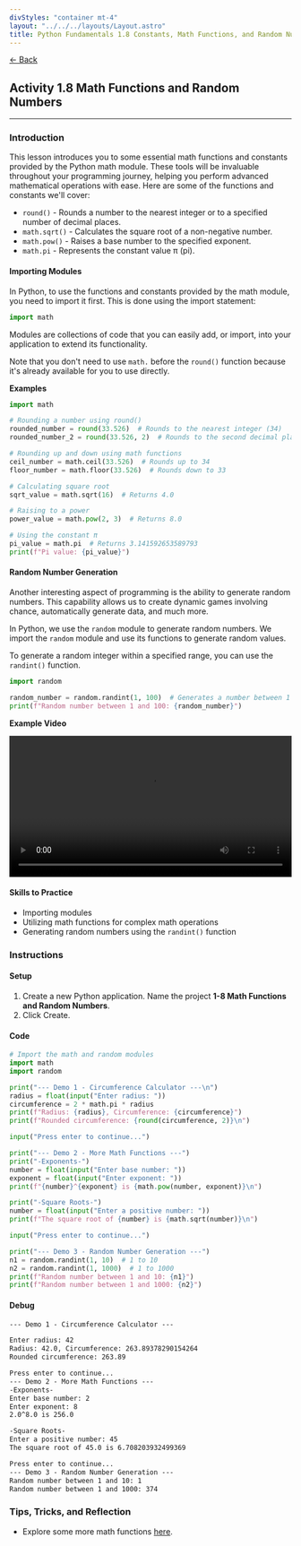 ```yaml
---
divStyles: "container mt-4"
layout: "../../../layouts/Layout.astro"
title: Python Fundamentals 1.8 Constants, Math Functions, and Random Numbers
---
```


[← Back](/python-fundamentals/)

## Activity 1.8 Math Functions and Random Numbers

---

### Introduction

This lesson introduces you to some essential math functions and constants provided by the Python math module. These tools will be invaluable throughout your programming journey, helping you perform advanced mathematical operations with ease. Here are some of the functions and constants we'll cover:

- `round()` - Rounds a number to the nearest integer or to a specified number of decimal places.
- `math.sqrt()` - Calculates the square root of a non-negative number.
- `math.pow()` - Raises a base number to the specified exponent.
- `math.pi` - Represents the constant value π (pi).

#### Importing Modules

In Python, to use the functions and constants provided by the math module, you need to import it first. This is done using the import statement:

```python
import math
```

Modules are collections of code that you can easily add, or import, into your application to extend its functionality.

Note that you don't need to use `math.` before the `round()` function because it's already available for you to use directly.

**Examples**

```python
import math

# Rounding a number using round()
rounded_number = round(33.526)  # Rounds to the nearest integer (34)
rounded_number_2 = round(33.526, 2)  # Rounds to the second decimal place (33.53)

# Rounding up and down using math functions
ceil_number = math.ceil(33.526)  # Rounds up to 34
floor_number = math.floor(33.526)  # Rounds down to 33

# Calculating square root
sqrt_value = math.sqrt(16)  # Returns 4.0

# Raising to a power
power_value = math.pow(2, 3)  # Returns 8.0

# Using the constant π
pi_value = math.pi  # Returns 3.141592653589793
print(f"Pi value: {pi_value}")
```

#### Random Number Generation

Another interesting aspect of programming is the ability to generate random numbers. This capability allows us to create dynamic games involving chance, automatically generate data, and much more.

In Python, we use the `random` module to generate random numbers. We import the `random` module and use its functions to generate random values.

To generate a random integer within a specified range, you can use the `randint()` function.

```python
import random

random_number = random.randint(1, 100)  # Generates a number between 1 and 100
print(f"Random number between 1 and 100: {random_number}")
```

**Example Video**

<video src="/courses/python-fundamentals/random-number-animation.mp4" controls style="width: 100%; max-width: 640px;"></video>

#### Skills to Practice

- Importing modules
- Utilizing math functions for complex math operations
- Generating random numbers using the `randint()` function

### Instructions

#### Setup

1. Create a new Python application. Name the project **1-8 Math Functions and Random Numbers**.
2. Click Create.

#### Code

```python
# Import the math and random modules
import math
import random

print("--- Demo 1 - Circumference Calculator ---\n")
radius = float(input("Enter radius: "))
circumference = 2 * math.pi * radius
print(f"Radius: {radius}, Circumference: {circumference}")
print(f"Rounded circumference: {round(circumference, 2)}\n")

input("Press enter to continue...")

print("--- Demo 2 - More Math Functions ---")
print("-Exponents-")
number = float(input("Enter base number: "))
exponent = float(input("Enter exponent: "))
print(f"{number}^{exponent} is {math.pow(number, exponent)}\n")

print("-Square Roots-")
number = float(input("Enter a positive number: "))
print(f"The square root of {number} is {math.sqrt(number)}\n")

input("Press enter to continue...")

print("--- Demo 3 - Random Number Generation ---")
n1 = random.randint(1, 10)  # 1 to 10
n2 = random.randint(1, 1000)  # 1 to 1000
print(f"Random number between 1 and 10: {n1}")
print(f"Random number between 1 and 1000: {n2}")
```

#### Debug

```txt
--- Demo 1 - Circumference Calculator ---

Enter radius: 42
Radius: 42.0, Circumference: 263.89378290154264
Rounded circumference: 263.89

Press enter to continue...
--- Demo 2 - More Math Functions ---
-Exponents-
Enter base number: 2
Enter exponent: 8
2.0^8.0 is 256.0

-Square Roots-
Enter a positive number: 45
The square root of 45.0 is 6.708203932499369

Press enter to continue...
--- Demo 3 - Random Number Generation ---
Random number between 1 and 10: 1
Random number between 1 and 1000: 374
```

### Tips, Tricks, and Reflection

- Explore some more math functions [here](https://docs.python.org/3/library/math.html).

